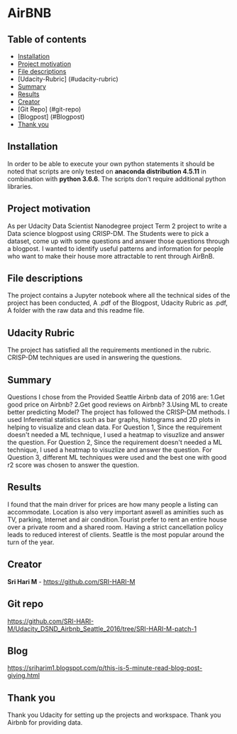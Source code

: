 # AirBNB

## Table of contents

- [Installation](#installation)
- [Project motivation](#project-motivation)
- [File descriptions](#file-descriptions)
- [Udacity-Rubric] (#udacity-rubric)
- [Summary](#summary)
- [Results](#results)
- [Creator](#creator)
- [Git Repo] (#git-repo)
- [Blogpost] (#Blogpost)
- [Thank you](#thank-you)

## Installation

In order to be able to execute your own python statements it should be noted that scripts are only tested on **anaconda distribution 4.5.11** in combination with **python 3.6.6**. The scripts don't require additional python libraries.

## Project motivation
As per Udacity Data Scientist Nanodegree project Term 2 project to write a Data science blogpost using CRISP-DM. The Students were to pick a dataset, come up with some questions and answer those questions through a blogpost. I wanted to identify useful patterns and information for people who want to make their house more attractable to rent through AirBnB.

## File descriptions

The project contains a Jupyter notebook where all the technical sides of the project has been conducted, A .pdf of the Blogpost, Udacity Rubric as .pdf,
A folder with the raw data and this readme file.

## Udacity Rubric

The project has satisfied all the requirements mentioned in the rubric. CRISP-DM techniques are used in answering the questions.

## Summary

Questions I chose from the Provided Seattle Airbnb data of 2016 are:
1.Get good price on Airbnb?
2.Get good reviews on Airbnb?
3.Using ML to create better predicting Model?
The project has followed the CRISP-DM methods. 
I used Inferential statistics such as bar graphs, histograms and 2D plots in helping to visualize and clean data. 
For Question 1, Since the requirement doesn't needed a ML technique, I used a heatmap to visuzlize and answer the question.
For Question 2, Since the requirement doesn't needed a ML technique, I used a heatmap to visuzlize and answer the question.
For Question 3, different ML techniques were used and the best one with good r2 score was chosen to answer the question.

## Results
I found that the main driver for prices are how many people a listing can accommodate. Location is also very important aswell as aminities
such as TV, parking, Internet and air condition.Tourist prefer to rent an entire house over a private room and a shared room. Having a strict cancellation policy leads to reduced interest of clients. Seattle is the most popular around the turn of the year.

## Creator

**Sri Hari M** - <https://github.com/SRI-HARI-M>

## Git repo

<https://github.com/SRI-HARI-M/Udacity_DSND_Airbnb_Seattle_2016/tree/SRI-HARI-M-patch-1>

## Blog

https://sriharim1.blogspot.com/p/this-is-5-minute-read-blog-post-giving.html

## Thank you
Thank you Udacity for setting up the projects and workspace.
Thank you Airbnb  for providing data.
